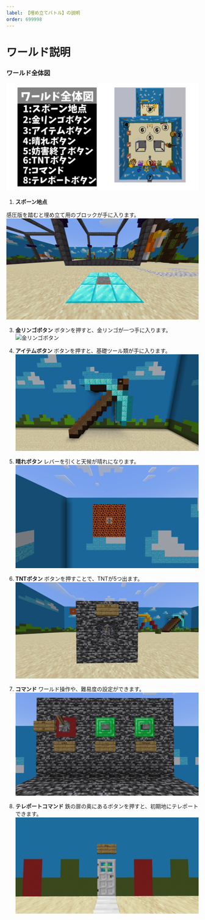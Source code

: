 ```yaml
---
label: 【埋め立てバトル】の説明
order: 699998
---
```



# ワールド説明
### ワールド全体図
![ワールド全体図](/image/battle1.PNG)

1. **スポーン地点**

感圧版を踏むと埋め立て用のブロックが手に入ります。
![スポーン地点](/image/battle2.png)

3. **金リンゴボタン**
ボタンを押すと、金リンゴが一つ手に入ります。
![金リンゴボタン](/iamge/kinringo.png)

5. **アイテムボタン**
ボタンを押すと、基礎ツール類が手に入ります。
![アイテムボタン](/image/battle5.png)

6. **晴れボタン**
レバーを引くと天候が晴れになります。
![晴れボタン](/image/battle6.png)

7. **TNTボタン**
ボタンを押すことで、TNTが5つ出ます。
![TNTボタン](/image/battle7.png)

8. **コマンド**
ワールド操作や、難易度の設定ができます。
![コマンド](/image/battle8.png)

9. **テレポートコマンド**
鉄の扉の奥にあるボタンを押すと、初期地にテレポートできます。
![テレポート](/image/battle9.png)
